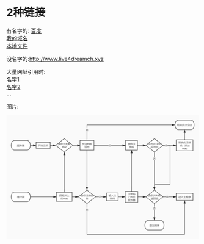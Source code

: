 # 2种链接

有名字的: [百度](http://www.baidu.com)  
[我的域名](http://www.live4dreamch.xyz)  
[本地文件](程序.md)

没名字的:<http://www.live4dreamch.xyz>

大量网址引用时:  
[名字1][变量1]  
[名字2][变量2]  
...

[变量1]: http://www.live4dreamch.xyz
[变量2]: http://www.baidu.com

图片:  

![图片1](./注册流程图.jpg)